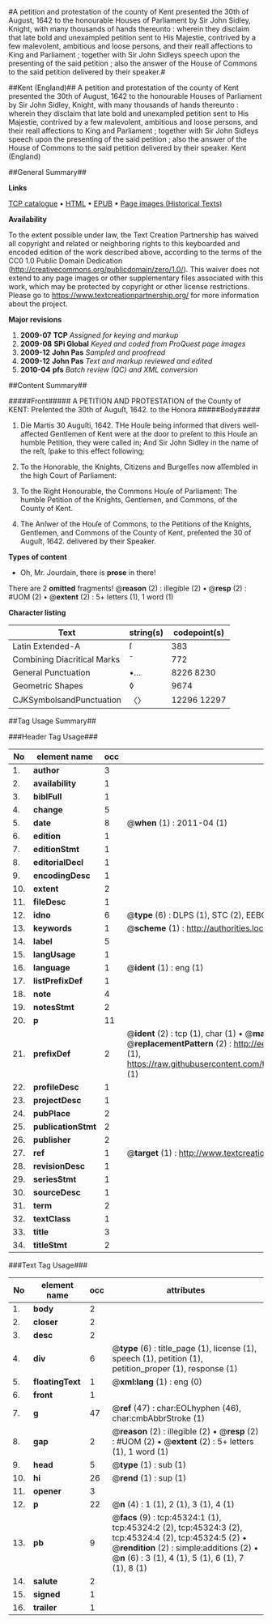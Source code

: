 #A petition and protestation of the county of Kent presented the 30th of August, 1642 to the honourable Houses of Parliament by Sir John Sidley, Knight, with many thousands of hands thereunto : wherein they disclaim that late bold and unexampled petition sent to His Majestie, contrived by a few malevolent, ambitious and loose persons, and their reall affections to King and Parliament ; together with Sir John Sidleys speech upon the presenting of the said petition ; also the answer of the House of Commons to the said petition delivered by their speaker.#

##Kent (England)##
A petition and protestation of the county of Kent presented the 30th of August, 1642 to the honourable Houses of Parliament by Sir John Sidley, Knight, with many thousands of hands thereunto : wherein they disclaim that late bold and unexampled petition sent to His Majestie, contrived by a few malevolent, ambitious and loose persons, and their reall affections to King and Parliament ; together with Sir John Sidleys speech upon the presenting of the said petition ; also the answer of the House of Commons to the said petition delivered by their speaker.
Kent (England)

##General Summary##

**Links**

[TCP catalogue](http://www.ota.ox.ac.uk/tcp/)  • 
[HTML](http://tei.it.ox.ac.uk/tcp/Texts-HTML/free/A54/A54524.html)  • 
[EPUB](http://tei.it.ox.ac.uk/tcp/Texts-EPUB/free/A54/A54524.epub) • 
[Page images (Historical Texts)](https://historicaltexts.jisc.ac.uk/eebo-10594578e)

**Availability**

To the extent possible under law, the Text Creation Partnership has waived all copyright and related or neighboring rights to this keyboarded and encoded edition of the work described above, according to the terms of the CC0 1.0 Public Domain Dedication (http://creativecommons.org/publicdomain/zero/1.0/). This waiver does not extend to any page images or other supplementary files associated with this work, which may be protected by copyright or other license restrictions. Please go to https://www.textcreationpartnership.org/ for more information about the project.

**Major revisions**

1. __2009-07__ __TCP__ *Assigned for keying and markup*
1. __2009-08__ __SPi Global__ *Keyed and coded from ProQuest page images*
1. __2009-12__ __John Pas__ *Sampled and proofread*
1. __2009-12__ __John Pas__ *Text and markup reviewed and edited*
1. __2010-04__ __pfs__ *Batch review (QC) and XML conversion*

##Content Summary##

#####Front#####
A PETITION AND PROTESTATION of the County of KENT: Preſented the 30th of Auguſt, 1642. to the Honora
#####Body#####

1. Die Martis 30 Auguſti, 1642. THe Houſe being informed that divers well-affected Gentlemen of Kent were at the door to preſent to this Houſe an humble Petition, they were called in; And Sir John Sidley in the name of the reſt, ſpake to this effect following;

1. To the Honorable, the Knights, Citizens and Burgeſſes now aſſembled in the high Court of Parliament:

1. To the Right Honourable, the Commons Houſe of Parliament: The humble Petition of the Knights, Gentlemen, and Commons, of the County of Kent.

1. The Anſwer of the Houſe of Commons, to the Petitions of the Knights, Gentlemen, and Commons of the County of Kent, preſented the 30 of Auguſt, 1642. delivered by their Speaker.

**Types of content**

  * Oh, Mr. Jourdain, there is **prose** in there!

There are 2 **omitted** fragments! 
 @__reason__ (2) : illegible (2)  •  @__resp__ (2) : #UOM (2)  •  @__extent__ (2) : 5+ letters (1), 1 word (1)

**Character listing**


|Text|string(s)|codepoint(s)|
|---|---|---|
|Latin Extended-A|ſ|383|
|Combining             Diacritical Marks|̄|772|
|General Punctuation|•…|8226 8230|
|Geometric Shapes|◊|9674|
|CJKSymbolsandPunctuation|〈〉|12296 12297|

##Tag Usage Summary##

###Header Tag Usage###

|No|element name|occ|attributes|
|---|---|---|---|
|1.|__author__|3||
|2.|__availability__|1||
|3.|__biblFull__|1||
|4.|__change__|5||
|5.|__date__|8| @__when__ (1) : 2011-04 (1)|
|6.|__edition__|1||
|7.|__editionStmt__|1||
|8.|__editorialDecl__|1||
|9.|__encodingDesc__|1||
|10.|__extent__|2||
|11.|__fileDesc__|1||
|12.|__idno__|6| @__type__ (6) : DLPS (1), STC (2), EEBO-CITATION (1), OCLC (1), VID (1)|
|13.|__keywords__|1| @__scheme__ (1) : http://authorities.loc.gov/ (1)|
|14.|__label__|5||
|15.|__langUsage__|1||
|16.|__language__|1| @__ident__ (1) : eng (1)|
|17.|__listPrefixDef__|1||
|18.|__note__|4||
|19.|__notesStmt__|2||
|20.|__p__|11||
|21.|__prefixDef__|2| @__ident__ (2) : tcp (1), char (1)  •  @__matchPattern__ (2) : ([0-9\-]+):([0-9IVX]+) (1), (.+) (1)  •  @__replacementPattern__ (2) : http://eebo.chadwyck.com/downloadtiff?vid=$1&page=$2 (1), https://raw.githubusercontent.com/textcreationpartnership/Texts/master/tcpchars.xml#$1 (1)|
|22.|__profileDesc__|1||
|23.|__projectDesc__|1||
|24.|__pubPlace__|2||
|25.|__publicationStmt__|2||
|26.|__publisher__|2||
|27.|__ref__|1| @__target__ (1) : http://www.textcreationpartnership.org/docs/. (1)|
|28.|__revisionDesc__|1||
|29.|__seriesStmt__|1||
|30.|__sourceDesc__|1||
|31.|__term__|2||
|32.|__textClass__|1||
|33.|__title__|3||
|34.|__titleStmt__|2||


###Text Tag Usage###

|No|element name|occ|attributes|
|---|---|---|---|
|1.|__body__|2||
|2.|__closer__|2||
|3.|__desc__|2||
|4.|__div__|6| @__type__ (6) : title_page (1), license (1), speech (1), petition (1), petition_proper (1), response (1)|
|5.|__floatingText__|1| @__xml:lang__ (1) : eng (0)|
|6.|__front__|1||
|7.|__g__|47| @__ref__ (47) : char:EOLhyphen (46), char:cmbAbbrStroke (1)|
|8.|__gap__|2| @__reason__ (2) : illegible (2)  •  @__resp__ (2) : #UOM (2)  •  @__extent__ (2) : 5+ letters (1), 1 word (1)|
|9.|__head__|5| @__type__ (1) : sub (1)|
|10.|__hi__|26| @__rend__ (1) : sup (1)|
|11.|__opener__|3||
|12.|__p__|22| @__n__ (4) : 1 (1), 2 (1), 3 (1), 4 (1)|
|13.|__pb__|9| @__facs__ (9) : tcp:45324:1 (1), tcp:45324:2 (2), tcp:45324:3 (2), tcp:45324:4 (2), tcp:45324:5 (2)  •  @__rendition__ (2) : simple:additions (2)  •  @__n__ (6) : 3 (1), 4 (1), 5 (1), 6 (1), 7 (1), 8 (1)|
|14.|__salute__|2||
|15.|__signed__|1||
|16.|__trailer__|1||
